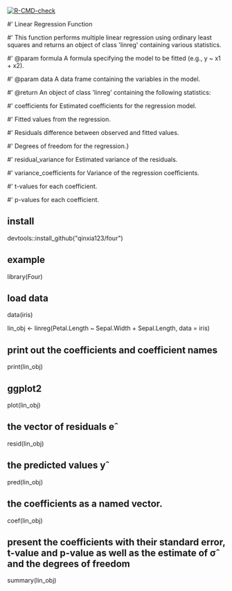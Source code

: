 <!-- badges: start -->
  [![R-CMD-check](https://github.com/qinxia123/four/actions/workflows/R-CMD-check.yaml/badge.svg)](https://github.com/qinxia123/four/actions/workflows/R-CMD-check.yaml)
  <!-- badges: end -->


#' Linear Regression Function


#' This function performs multiple linear regression using ordinary least squares and returns an object of class 'linreg' containing various statistics.


#' @param formula A formula specifying the model to be fitted (e.g., y ~ x1 + x2).

#' @param data A data frame containing the variables in the model.

#' @return An object of class 'linreg' containing the following statistics:

#'   coefficients for Estimated coefficients for the regression model.

#'   Fitted values from the regression.

#'   Residuals difference between observed and fitted values.

#'   Degrees of freedom for the regression.}

#'   residual_variance for Estimated variance of the residuals.

#'   variance_coefficients for Variance of the regression coefficients.

#'   t-values for each coefficient.

#'   p-values for each coefficient.

## install

devtools::install_github("qinxia123/four")

## example

library(Four)

## load data

data(iris)

lin_obj <- linreg(Petal.Length ~ Sepal.Width + Sepal.Length, data = iris)

## print out the coefficients and coefficient names

print(lin_obj)

## ggplot2

plot(lin_obj)

## the vector of residuals eˆ

resid(lin_obj)


## the predicted values yˆ

pred(lin_obj)


## the coefficients as a named vector.

coef(lin_obj)

## present the coefficients with their standard error, t-value and p-value as well as the estimate of σˆ and the degrees of freedom

summary(lin_obj)






